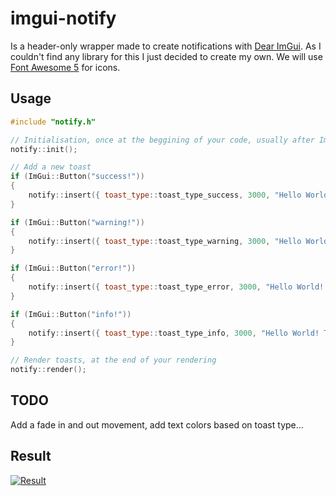 # imgui-notify
Is a header-only wrapper made to create notifications with [Dear ImGui](https://github.com/ocornut/imgui). As I couldn't find any library for this I just decided to create my own. We will use [Font Awesome 5](https://fontawesome.com/) for icons.

## Usage
```c++
#include "notify.h"

// Initialisation, once at the beggining of your code, usually after ImGui_ImplDX12_Init()
notify::init();

// Add a new toast
if (ImGui::Button("success!"))
{
    notify::insert({ toast_type::toast_type_success, 3000, "Hello World! This is a success!" });
}

if (ImGui::Button("warning!"))
{
    notify::insert({ toast_type::toast_type_warning, 3000, "Hello World! This is a warning!" });
}

if (ImGui::Button("error!"))
{
    notify::insert({ toast_type::toast_type_error, 3000, "Hello World! This is an error!" });
}

if (ImGui::Button("info!"))
{
    notify::insert({ toast_type::toast_type_info, 3000, "Hello World! This is an info!" });
}

// Render toasts, at the end of your rendering
notify::render();
```

## TODO
Add a fade in and out movement, add text colors based on toast type...

## Result
[![Result](https://i.gyazo.com/a6ae4c884aa5a0ea24acdb80501b8f6f.gif)](https://gyazo.com/a6ae4c884aa5a0ea24acdb80501b8f6f)
